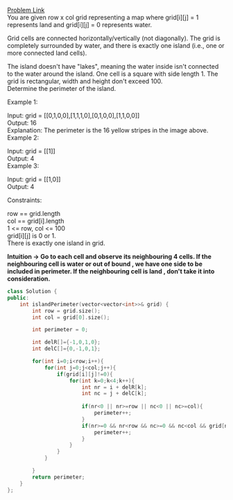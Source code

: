 [Problem Link](https://leetcode.com/problems/island-perimeter/description/?envType=daily-question&envId=2024-04-18)<br>
You are given row x col grid representing a map where grid[i][j] = 1 represents land and grid[i][j] = 0 represents water.<br>

Grid cells are connected horizontally/vertically (not diagonally). The grid is completely surrounded by water, and there is exactly one island (i.e., one or more connected land cells).<br>

The island doesn't have "lakes", meaning the water inside isn't connected to the water around the island. One cell is a square with side length 1. The grid is rectangular, width and height don't exceed 100. <br>Determine the perimeter of the island.<br>

 

Example 1:<br>


Input: grid = [[0,1,0,0],[1,1,1,0],[0,1,0,0],[1,1,0,0]]<br>
Output: 16<br>
Explanation: The perimeter is the 16 yellow stripes in the image above.<br>
Example 2:<br>

Input: grid = [[1]]<br>
Output: 4<br>
Example 3:<br>

Input: grid = [[1,0]]<br>
Output: 4<br>
 

Constraints:<br>

row == grid.length<br>
col == grid[i].length<br>
1 <= row, col <= 100<br>
grid[i][j] is 0 or 1.<br>
There is exactly one island in grid.<br>

__Intuition -> Go to each cell and observe its neighbouring 4 cells. If the neighbouring cell is water or out of bound , we have one side to be included in perimeter. If the neighbouring cell is land ,  don't take it into consideration.__

```C++
class Solution {
public:
    int islandPerimeter(vector<vector<int>>& grid) {
        int row = grid.size();
        int col = grid[0].size();

        int perimeter = 0;

        int delR[]={-1,0,1,0};
        int delC[]={0,-1,0,1};

        for(int i=0;i<row;i++){
            for(int j=0;j<col;j++){
                if(grid[i][j]!=0){
                    for(int k=0;k<4;k++){
                        int nr = i + delR[k];
                        int nc = j + delC[k];
                        
                        if(nr<0 || nr>=row || nc<0 || nc>=col){
                            perimeter++;
                        }
                        if(nr>=0 && nr<row && nc>=0 && nc<col && grid[nr][nc]!=1){
                            perimeter++;
                        }
                    }
                }
            }

        }
        return perimeter;
    }
};
```
